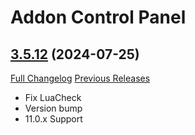 # Addon Control Panel

## [3.5.12](https://github.com/Legacy-of-Sylvanaar/addon-control-panel/tree/3.5.12) (2024-07-25)
[Full Changelog](https://github.com/Legacy-of-Sylvanaar/addon-control-panel/compare/3.5.11...3.5.12) [Previous Releases](https://github.com/Legacy-of-Sylvanaar/addon-control-panel/releases)

- Fix LuaCheck  
- Version bump  
- 11.0.x Support  
